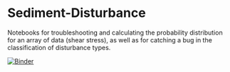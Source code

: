 # Sediment-Disturbance
Notebooks for troubleshooting and calculating the probability distribution for an array of data (shear stress), as well as for catching a bug in the classification of disturbance types.

[![Binder](https://mybinder.org/badge_logo.svg)](https://mybinder.org/v2/gh/AelitaTotska/Sediment-Disturbance.git/HEAD)

